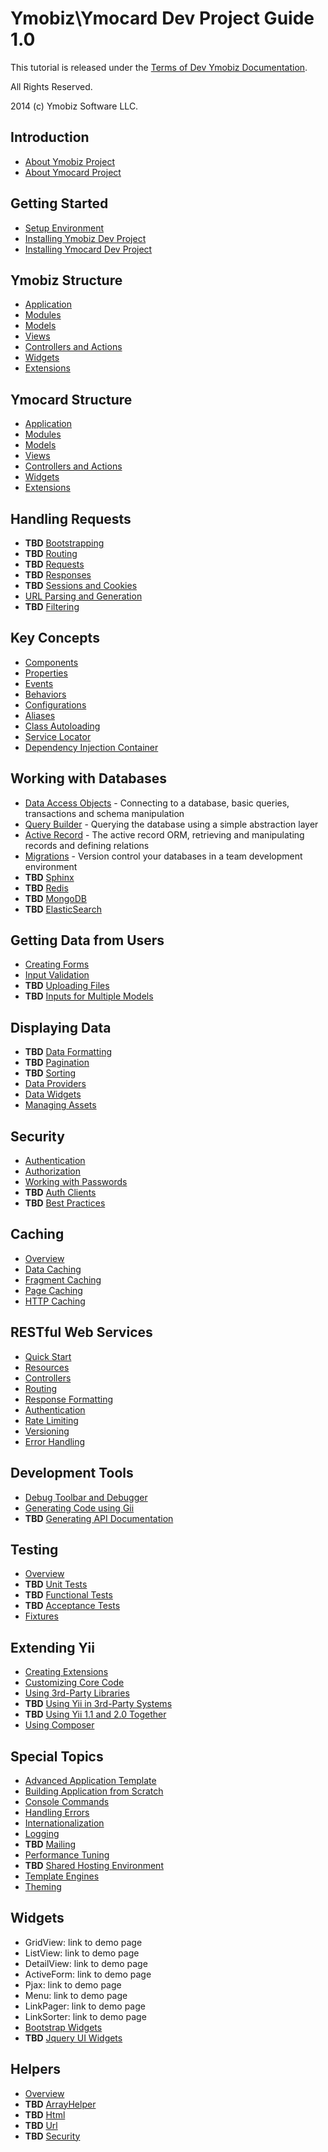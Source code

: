 Ymobiz\Ymocard Dev Project Guide 1.0
===============================

This tutorial is released under the [Terms of Dev Ymobiz Documentation](http://dev.ymobiz.com/terms/).

All Rights Reserved.

2014 (c) Ymobiz Software LLC.


Introduction
------------

* [About Ymobiz Project](?page=intro-ymobiz.md)
* [About Ymocard Project](?page=intro-ymocard.md)


Getting Started
---------------

* [Setup Environment](?page=environment.md)
* [Installing Ymobiz Dev Project](?page=installation-ymobiz.md)
* [Installing Ymocard Dev Project](?page=installation-ymocard.md)


Ymobiz Structure
---------------------

* [Application](?page=structure-ymobiz-application.md)
* [Modules](?page=structure-ymobiz-modules.md)
* [Models](?page=structure-ymobiz-models.md)
* [Views](?page=structure-ymobiz-views.md)
* [Controllers and Actions](?page=structure-ymobiz-controllers.md)
* [Widgets](?page=structure-ymobiz-widgets.md)
* [Extensions](?page=structure-ymobiz-extensions.md)


Ymocard Structure
---------------------

* [Application](?page=structure-ymobiz-application.md)
* [Modules](?page=structure-ymobiz-modules.md)
* [Models](?page=structure-ymobiz-models.md)
* [Views](?page=structure-ymobiz-views.md)
* [Controllers and Actions](?page=structure-ymobiz-controllers.md)
* [Widgets](?page=structure-ymobiz-widgets.md)
* [Extensions](?page=structure-ymobiz-extensions.md)


Handling Requests
-----------------

* **TBD** [Bootstrapping](runtime-bootstrapping.md)
* **TBD** [Routing](runtime-routing.md)
* **TBD** [Requests](runtime-requests.md)
* **TBD** [Responses](runtime-responses.md)
* **TBD** [Sessions and Cookies](runtime-sessions-cookies.md)
* [URL Parsing and Generation](runtime-url-handling.md)
* **TBD** [Filtering](runtime-filtering.md)


Key Concepts
------------

* [Components](concept-components.md)
* [Properties](concept-properties.md)
* [Events](concept-events.md)
* [Behaviors](concept-behaviors.md)
* [Configurations](concept-configurations.md)
* [Aliases](concept-aliases.md)
* [Class Autoloading](concept-autoloading.md)
* [Service Locator](concept-service-locator.md)
* [Dependency Injection Container](concept-di-container.md)


Working with Databases
----------------------

* [Data Access Objects](db-dao.md) - Connecting to a database, basic queries, transactions and schema manipulation
* [Query Builder](db-query-builder.md) - Querying the database using a simple abstraction layer
* [Active Record](db-active-record.md) - The active record ORM, retrieving and manipulating records and defining relations
* [Migrations](db-migrations.md) - Version control your databases in a team development environment
* **TBD** [Sphinx](db-sphinx.md)
* **TBD** [Redis](db-redis.md)
* **TBD** [MongoDB](db-mongodb.md)
* **TBD** [ElasticSearch](db-elastic-search.md)


Getting Data from Users
-----------------------

* [Creating Forms](input-forms.md)
* [Input Validation](input-validation.md)
* **TBD** [Uploading Files](input-file-uploading.md)
* **TBD** [Inputs for Multiple Models](input-multiple-models.md)


Displaying Data
---------------

* **TBD** [Data Formatting](output-formatting.md)
* **TBD** [Pagination](output-pagination.md)
* **TBD** [Sorting](output-sorting.md)
* [Data Providers](output-data-providers.md)
* [Data Widgets](output-data-widgets.md)
* [Managing Assets](output-assets.md)


Security
--------

* [Authentication](security-authentication.md)
* [Authorization](security-authorization.md)
* [Working with Passwords](security-passwords.md)
* **TBD** [Auth Clients](security-auth-clients.md)
* **TBD** [Best Practices](security-best-practices.md)


Caching
-------

* [Overview](caching-overview.md)
* [Data Caching](caching-data.md)
* [Fragment Caching](caching-fragment.md)
* [Page Caching](caching-page.md)
* [HTTP Caching](caching-http.md)


RESTful Web Services
--------------------

* [Quick Start](rest-quick-start.md)
* [Resources](rest-resources.md)
* [Controllers](rest-controllers.md)
* [Routing](rest-routing.md)
* [Response Formatting](rest-response-formatting.md)
* [Authentication](rest-authentication.md)
* [Rate Limiting](rest-rate-limiting.md)
* [Versioning](rest-versioning.md)
* [Error Handling](rest-error-handling.md)


Development Tools
-----------------

* [Debug Toolbar and Debugger](tool-debugger.md)
* [Generating Code using Gii](tool-gii.md)
* **TBD** [Generating API Documentation](tool-api-doc.md)


Testing
-------

* [Overview](test-overview.md)
* **TBD** [Unit Tests](test-unit.md)
* **TBD** [Functional Tests](test-functional.md)
* **TBD** [Acceptance Tests](test-acceptance.md)
* [Fixtures](test-fixtures.md)


Extending Yii
-------------

* [Creating Extensions](extend-creating-extensions.md)
* [Customizing Core Code](extend-customizing-core.md)
* [Using 3rd-Party Libraries](extend-using-libs.md)
* **TBD** [Using Yii in 3rd-Party Systems](extend-embedding-in-others.md)
* **TBD** [Using Yii 1.1 and 2.0 Together](extend-using-v1-v2.md)
* [Using Composer](extend-using-composer.md)


Special Topics
--------------

* [Advanced Application Template](tutorial-advanced-app.md)
* [Building Application from Scratch](tutorial-start-from-scratch.md)
* [Console Commands](tutorial-console.md)
* [Handling Errors](tutorial-handling-errors.md)
* [Internationalization](tutorial-i18n.md)
* [Logging](tutorial-logging.md)
* **TBD** [Mailing](tutorial-mailing.md)
* [Performance Tuning](tutorial-performance-tuning.md)
* **TBD** [Shared Hosting Environment](tutorial-shared-hosting.md)
* [Template Engines](tutorial-template-engines.md)
* [Theming](tutorial-theming.md)


Widgets
-------

* GridView: link to demo page
* ListView: link to demo page
* DetailView: link to demo page
* ActiveForm: link to demo page
* Pjax: link to demo page
* Menu: link to demo page
* LinkPager: link to demo page
* LinkSorter: link to demo page
* [Bootstrap Widgets](bootstrap-widgets.md)
* **TBD** [Jquery UI Widgets](jui-widgets.md)


Helpers
-------

* [Overview](helper-overview.md)
* **TBD** [ArrayHelper](helper-array.md)
* **TBD** [Html](helper-html.md)
* **TBD** [Url](helper-url.md)
* **TBD** [Security](helper-security.md)

